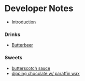# Developer Notes

* [Introduction](README.md)

### Drinks
* [Butterbeer](drinks/butterbeer.md)

### Sweets
* [butterscotch sauce](sweets/butterscotch_sauce.md)
* [dipping chocolate w/ paraffin wax](sweets/dipping_chocolate_paraffin_wax.md)
